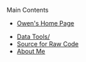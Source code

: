 <p class="main">Main Contents</p>

<ul class="main">
  <li><a href="">Owen's Home Page</a></li>
</ul>

<ul class="main">
  <li><a href="downloadabletools/">Data Tools/</a></li>
  <li><a href="github/">Source for Raw Code</a></li>
  <li><a href="about/">About Me</a></li>
</ul>



